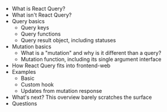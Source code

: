 - What is React Query?
- What isn't React Query?
- Query basics
  - Query keys
  - Query functions
  - Query result object, including statuses
- Mutation basics
  - What is a "mutation" and why is it different than a query?
  - Mutation function, including its single argument interface
- How React Query fits into frontend-web
- Examples
  - Basic
  - Custom hook
  - Updates from mutation response
- What's next? This overview barely scratches the surface
- Questions
